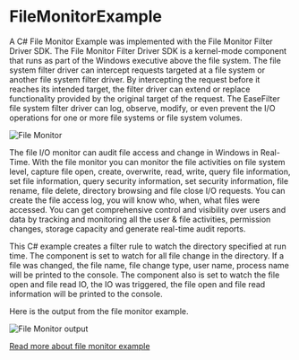 # FileMonitorExample
A C# File Monitor Example was implemented with the File Monitor Filter Driver SDK. The File Monitor Filter Driver SDK is a kernel-mode component that runs as part of the Windows executive above the file system. The file system filter driver can intercept requests targeted at a file system or another file system filter driver. By intercepting the request before it reaches its intended target, the filter driver can extend or replace functionality provided by the original target of the request. The EaseFilter file system filter driver can log, observe, modify, or even prevent the I/O operations for one or more file systems or file system volumes.

![File Monitor](https://www.easefilter.com/images/MonitorFilter.png)

The file I/O monitor can audit file access and change in Windows in Real-Time. With the file monitor you can monitor the file activities on file system level, capture file open, create, overwrite, read, write, query file information, set file information, query security information, set security information, file rename, file delete, directory browsing and file close I/O requests. You can create the file access log, you will know who, when, what files were accessed. You can get comprehensive control and visibility over users and data by tracking and monitoring all the user & file activities, permission changes, storage capacity and generate real-time audit reports.

This C# example creates a filter rule to watch the directory specified at run time. The component is set to watch for all file change in the directory. If a file was changed, the file name, file change type, user name, process name will be printed to the console. The component also is set to watch the file open and file read IO, the IO was triggered, the file open and file read information will be printed to the console.

Here is the output from the file monitor example.

![File Monitor output](https://www.easefilter.com/Images/MonitorConsole.png)

[Read more about file monitor example](https://www.easefilter.com/Forums_Files/FileMonitor.htm)
